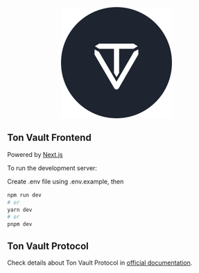 
<div align="center">
<img src="https://raw.githubusercontent.com/tonvault/tonconnect-manifest/main/apple-icon.svg" alt="Ton Vault Logo">
</div>

## Ton Vault Frontend
Powered by [Next.js](https://nextjs.org/)

To run the development server:

Create .env file using .env.example, then

```bash
npm run dev
# or
yarn dev
# or
pnpm dev
```

## Ton Vault Protocol

Check details about Ton Vault Protocol in  [official documentation](https://tonvault.gitbook.io/docs/).

